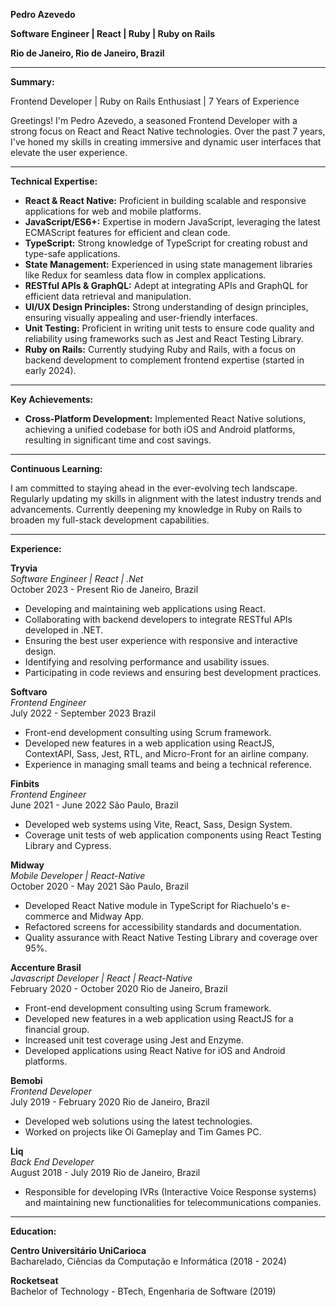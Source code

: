 **Pedro Azevedo**

**Software Engineer | React | Ruby | Ruby on Rails**

**Rio de Janeiro, Rio de Janeiro, Brazil**

---

**Summary:**

Frontend Developer | Ruby on Rails Enthusiast | 7 Years of Experience

Greetings! I'm Pedro Azevedo, a seasoned Frontend Developer with a strong focus on React and React Native technologies. Over the past 7 years, I've honed my skills in creating immersive and dynamic user interfaces that elevate the user experience.

---

**Technical Expertise:**

- **React & React Native:** Proficient in building scalable and responsive applications for web and mobile platforms.
- **JavaScript/ES6+:** Expertise in modern JavaScript, leveraging the latest ECMAScript features for efficient and clean code.
- **TypeScript:** Strong knowledge of TypeScript for creating robust and type-safe applications.
- **State Management:** Experienced in using state management libraries like Redux for seamless data flow in complex applications.
- **RESTful APIs & GraphQL:** Adept at integrating APIs and GraphQL for efficient data retrieval and manipulation.
- **UI/UX Design Principles:** Strong understanding of design principles, ensuring visually appealing and user-friendly interfaces.
- **Unit Testing:** Proficient in writing unit tests to ensure code quality and reliability using frameworks such as Jest and React Testing Library.
- **Ruby on Rails:** Currently studying Ruby and Rails, with a focus on backend development to complement frontend expertise (started in early 2024).

---

**Key Achievements:**

- **Cross-Platform Development:** Implemented React Native solutions, achieving a unified codebase for both iOS and Android platforms, resulting in significant time and cost savings.

---

**Continuous Learning:**

I am committed to staying ahead in the ever-evolving tech landscape. Regularly updating my skills in alignment with the latest industry trends and advancements. Currently deepening my knowledge in Ruby on Rails to broaden my full-stack development capabilities.

---

**Experience:**

**Tryvia**  
*Software Engineer | React | .Net*  
October 2023 - Present
Rio de Janeiro, Brazil
- Developing and maintaining web applications using React.
- Collaborating with backend developers to integrate RESTful APIs developed in .NET.
- Ensuring the best user experience with responsive and interactive design.
- Identifying and resolving performance and usability issues.
- Participating in code reviews and ensuring best development practices.

**Softvaro**  
*Frontend Engineer*  
July 2022 - September 2023
Brazil
- Front-end development consulting using Scrum framework.
- Developed new features in a web application using ReactJS, ContextAPI, Sass, Jest, RTL, and Micro-Front for an airline company.
- Experience in managing small teams and being a technical reference.

**Finbits**  
*Frontend Engineer*  
June 2021 - June 2022
São Paulo, Brazil
- Developed web systems using Vite, React, Sass, Design System.
- Coverage unit tests of web application components using React Testing Library and Cypress.

**Midway**  
*Mobile Developer | React-Native*  
October 2020 - May 2021
São Paulo, Brazil
- Developed React Native module in TypeScript for Riachuelo's e-commerce and Midway App.
- Refactored screens for accessibility standards and documentation.
- Quality assurance with React Native Testing Library and coverage over 95%.

**Accenture Brasil**  
*Javascript Developer | React | React-Native*  
February 2020 - October 2020
Rio de Janeiro, Brazil
- Front-end development consulting using Scrum framework.
- Developed new features in a web application using ReactJS for a financial group.
- Increased unit test coverage using Jest and Enzyme.
- Developed applications using React Native for iOS and Android platforms.

**Bemobi**  
*Frontend Developer*  
July 2019 - February 2020
Rio de Janeiro, Brazil
- Developed web solutions using the latest technologies.
- Worked on projects like Oi Gameplay and Tim Games PC.

**Liq**  
*Back End Developer*  
August 2018 - July 2019
Rio de Janeiro, Brazil
- Responsible for developing IVRs (Interactive Voice Response systems) and maintaining new functionalities for telecommunications companies.

---

**Education:**

**Centro Universitário UniCarioca**  
Bacharelado, Ciências da Computação e Informática (2018 - 2024)

**Rocketseat**  
Bachelor of Technology - BTech, Engenharia de Software (2019)
